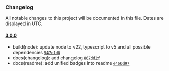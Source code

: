 ### Changelog

All notable changes to this project will be documented in this file. Dates are displayed in UTC.

#### [3.0.0](https://github.com/Raiper34/device-rotation-prompt/compare/2.0.0...3.0.0)

- build(node): update node to v22, typescript to v5 and all possible dependencies [`547e1d8`](https://github.com/Raiper34/device-rotation-prompt/commit/547e1d8e7e8f5a40150246a81de6920078756ff3)
- docs(changelog): add changelog [`867dd2f`](https://github.com/Raiper34/device-rotation-prompt/commit/867dd2fa50887caaf35e5497b58fe6a9c1158a46)
- docs(readme): add unified badges into readme [`e466d97`](https://github.com/Raiper34/device-rotation-prompt/commit/e466d97e365b1e298a3658c7a9b081a83917d56a)
